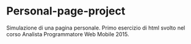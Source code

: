 # Personal-page-project
Simulazione di una pagina personale. Primo esercizio di html svolto nel corso Analista Programmatore Web Mobile 2015.
